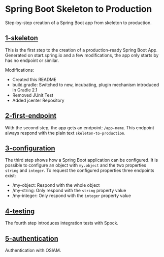 # Spring Boot Skeleton to Production

Step-by-step creation of a Spring Boot app from skeleton to production. 

## [1-skeleton](https://github.com/dacrome/spring-boot-skeleton-to-production/tree/1-skeleton)

This is the first step to the creation of a production-ready Spring Boot App. Generated on start.spring.io and a few
modifications, the app only starts by has no endpoint or similar.

Modifications:
- Created this README
- build.gradle: Switched to new, incubating, plugin mechanism introduced in Gradle 2.1
- Removed JUnit Test
- Added jcenter Repository

## [2-first-endpoint](https://github.com/dacrome/spring-boot-skeleton-to-production/tree/2-first-endpoint)

With the second step, the app gets an endpoint: `/app-name`. This endpoint always respond with the plain text
`skeleton-to-production`.

## [3-configuration](https://github.com/dacrome/spring-boot-skeleton-to-production/tree/3-configuration)

The third step shows how a Spring Boot application can be configured. It is possible to configure an object with
`my.object` and the two properties `string` and `integer`. To request the configured properties three endpoints
exist:

- /my-object: Respond with the whole object
- /my-string: Only respond with the `string` property value
- /my-integer: Only respond with the `integer` property value

## [4-testing](https://github.com/dacrome/spring-boot-skeleton-to-production/tree/4-testing)

The fourth step introduces integration tests with Spock.

## [5-authentication](https://github.com/dacrome/spring-boot-skeleton-to-production/tree/5-authentication)

Authentication with OSIAM.
